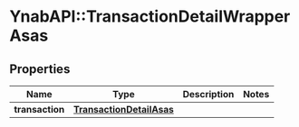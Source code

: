 # YnabAPI::TransactionDetailWrapperAsas

## Properties
Name | Type | Description | Notes
------------ | ------------- | ------------- | -------------
**transaction** | [**TransactionDetailAsas**](TransactionDetailAsas.md) |  | 


